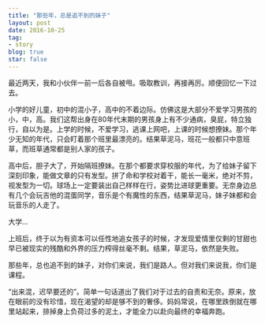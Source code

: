 ```yaml
---
title: "那些年，总是追不到的妹子"
layout: post
date: 2016-10-25
tag:
- story
blog: true
star: false
---
```


最近两天，我和小伙伴一前一后各自被甩。吸取教训，再接再厉。顺便回忆一下过去。

小学的好儿童，初中的混小子，高中的不着边际。仿佛这是大部分不爱学习男孩的小，中，高。我们这帮出身在80年代末期的男孩身上有不少通病，臭屁，特立独行，自以为是。上学的时候，不爱学习，逃课上网吧，上课的时候想撩妹。那个年少无知的年代，只会盯着那个班里最漂亮的。结果草泥马，班花一般都只中意班草，而班草通常都是别人家的孩子。

高中后，胆子大了，开始隔班撩妹。在那个都要求穿校服的年代，为了给妹子留下深刻印象，能做文章的只有发型。拼了命和学校对着干，能长一毫米，绝对不剪，视发型为一切。球场上一定要装出自己样样在行，姿势比进球更重要。无奈身边总有几个会玩吉他的混蛋同学，音乐是个有魔性的东西，结果草泥马，妹子妹都和会玩音乐的人走了。

大学...

上班后，终于以为有资本可以任性地追女孩子的时候，才发现爱情里仅剩的甘甜也早已被现实的残酷和外界的压力榨得丝毫不剩。结果，草泥马，依然是失败。

那些年，总也追不到的妹子，对你们来说，我们是路人。但对我们来说我，你们是课程。

“出来混，迟早要还的”。简单一句话道出了我们对于过去的自责和无奈。原来，放在眼前的没有珍惜，现在渴望的却是够不到的奢侈。妈妈常说，在哪里跌倒就在哪里站起来，排掉身上负荷过多的泥土，才能全力以赴向最终的幸福奔跑。

